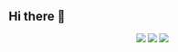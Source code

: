 ## Hi there 👋

<p align="center">
 
 <img src="https://badges.pufler.dev/visits/JayNode/JayNode"/> 
 <img src="https://badges.pufler.dev/repos/JayNode"/>
 <img src="https://badges.pufler.dev/commits/monthly/JayNode" />
</p>

<!--
**JayNode/JayNode** is a ✨ _special_ ✨ repository because its `README.md` (this file) appears on your GitHub profile.

Here are some ideas to get you started:

- 🔭 I’m currently working on ...
- 🌱 I’m currently learning ...
- 👯 I’m looking to collaborate on ...
- 🤔 I’m looking for help with ...
- 💬 Ask me about ...
- 📫 How to reach me: ...
- 😄 Pronouns: ...
- ⚡ Fun fact: ...
-->
